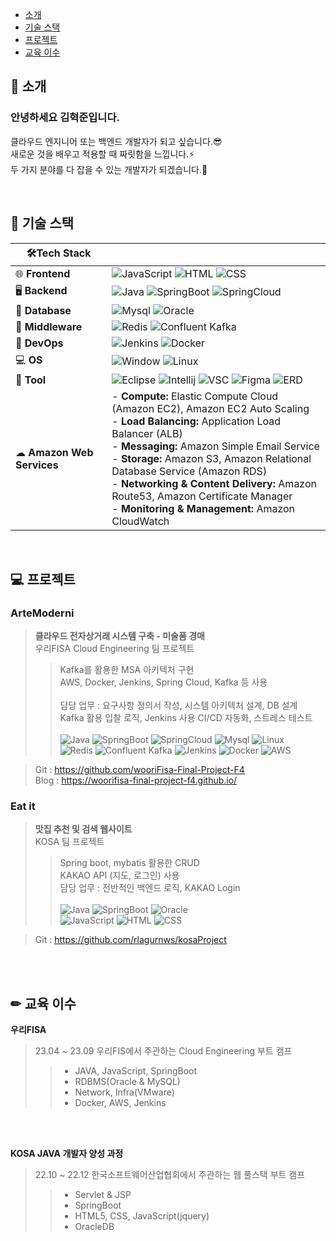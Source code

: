 <!--
- 🔭 I’m currently working on ...
- 🌱 I’m currently learning ...
- 👯 I’m looking to collaborate on ...
- 🤔 I’m looking for help with ...
- 💬 Ask me about ...
- 📫 How to reach me: ...
- 😄 Pronouns: ...
- ⚡ Fun fact: ...
-->

- [소개](#-소개)<br>
- [기술 스택](#-기술-스택)<br>
- [프로젝트](#-프로젝트)<br>
- [교육 이수](#-교육-이수)<br>

## 👦 소개
### 안녕하세요 김혁준입니다.
클라우드 엔지니어 또는 백엔드 개발자가 되고 싶습니다.😎<br>
새로운 것을 배우고 적용할 때 짜릿함을 느낍니다.⚡<br>
두 가지 분야를 다 잡을 수 있는 개발자가 되겠습니다.🐥

<br>

## 📗 기술 스택

| 🛠Tech Stack                                         |                                                                                                                                                                                                                          |
| --------------------------------------------------- | ---------------------------------------------------------------------------------------------------------------------------------------------------------------------------------------------------------------------------------------------------------------------------------------------------------------------------------------------------------------------------------------------------------- |
| 🌐 **Frontend**                                     | ![JavaScript](https://img.shields.io/badge/-JavaScript-F7DF1E?logo=JavaScript&logoColor=white) ![HTML](https://img.shields.io/badge/-HTML5-E34F26?logo=HTML5&logoColor=white) ![CSS](https://img.shields.io/badge/-CSS-1572B6?logo=css3&logoColor=white)                                                                                                   |
| 🖥 **Backend**                                       | ![Java](https://img.shields.io/badge/-Java-007396?logo=Java&logoColor=white) ![SpringBoot](https://img.shields.io/badge/-Springboot-6DB33F?logo=Springboot&logoColor=white) ![SpringCloud](https://img.shields.io/badge/-SpringCloud-6DB33F)                                                                                                                                                               |
| 🚪 **Database**                                       | ![Mysql](https://img.shields.io/badge/-Mysql-4479A1?logo=mysql&logoColor=white) ![Oracle](https://img.shields.io/badge/-Oracle-F80000?logo=Oracle&logoColor=white)                                                                                                                                        |
| 🔄 **Middleware**                                   | ![Redis](https://img.shields.io/badge/-Redis-DC382D?logo=redis&logoColor=white) ![Confluent Kafka](https://img.shields.io/badge/-Confluent%20Kafka-231F20?logo=apache-kafka&logoColor=white)                                                                                                                                                                                                               |
| 🚀 **DevOps**                                   | ![Jenkins](https://img.shields.io/badge/-Jenkins-D24939?logo=jenkins&logoColor=white) ![Docker](https://img.shields.io/badge/-Docker-2496ED?logo=docker&logoColor=white)                                                                                                                                                                                                                                   |
| 💻 **OS**                                   | ![Window](https://img.shields.io/badge/-Windows-0078D4?logo=windows&logoColor=white) ![Linux](https://img.shields.io/badge/-Linux-FCC624?logo=Linux&logoColor=white)                                                                                                                                                                                                                                   |
| 🔨 **Tool**                                       | ![Eclipse](https://img.shields.io/badge/-Eclipse-2C2255?logo=Eclipse&logoColor=white) ![Intellij](https://img.shields.io/badge/-intellij-000000?logo=intellij-idea&logoColor=white) ![VSC](https://img.shields.io/badge/-VSC-007ACC?logo=Visual-Studio-Code&logoColor=white) ![Figma](https://img.shields.io/badge/-Figma-F24E1E?logo=figma&logoColor=white) ![ERD](https://img.shields.io/badge/-ERDCloud-000000?logo=-Code&logoColor=white)                                                                                |
| ☁ **Amazon Web Services**                           | - **Compute:** Elastic Compute Cloud (Amazon EC2), Amazon EC2 Auto Scaling<br>- **Load Balancing:** Application Load Balancer (ALB)<br>- **Messaging:** Amazon Simple Email Service<br> - **Storage:** Amazon S3, Amazon Relational Database Service (Amazon RDS)<br> - **Networking & Content Delivery:** Amazon Route53, Amazon Certificate Manager<br> - **Monitoring & Management:** Amazon CloudWatch |



<br>


## 💻 프로젝트

### ArteModerni
><b>클라우드 전자상거래 시스템 구축 - 미술품 경매</b><br>
우리FISA Cloud Engineering 팀 프로젝트 <br> 
>> Kafka를 활용한 MSA 아키텍처 구현 <br>
>> AWS, Docker, Jenkins, Spring Cloud, Kafka 등 사용 <br><br>
>> 담당 업무 : 요구사항 정의서 작성, 시스템 아키텍처 설계, DB 설계
>><br>Kafka 활용 입찰 로직, Jenkins 사용 CI/CD 자동화, 스트레스 테스트
<br><br>
![Java](https://img.shields.io/badge/-Java-007396?logo=Java&logoColor=white) ![SpringBoot](https://img.shields.io/badge/-Springboot-6DB33F?logo=Springboot&logoColor=white) ![SpringCloud](https://img.shields.io/badge/-SpringCloud-6DB33F) ![Mysql](https://img.shields.io/badge/-Mysql-4479A1?logo=mysql&logoColor=white) ![Linux](https://img.shields.io/badge/-Linux-FCC624?logo=Linux&logoColor=white)<br>
![Redis](https://img.shields.io/badge/-Redis-DC382D?logo=redis&logoColor=white) ![Confluent Kafka](https://img.shields.io/badge/-Confluent%20Kafka-231F20?logo=apache-kafka&logoColor=white) ![Jenkins](https://img.shields.io/badge/-Jenkins-D24939?logo=jenkins&logoColor=white) ![Docker](https://img.shields.io/badge/-Docker-2496ED?logo=docker&logoColor=white) ![AWS](https://img.shields.io/badge/-AWS-FF9900?logo=AWS&logoColor=white)

> Git : https://github.com/wooriFisa-Final-Project-F4 <br>
> Blog : https://woorifisa-final-project-f4.github.io/ <br>

### Eat it
><b>맛집 추천 및 검색 웹사이트</b> <br>
> KOSA 팀 프로젝트
>> Spring boot, mybatis 활용한 CRUD <br>
>> KAKAO API (지도, 로그인) 사용 <br>
>> 담당 업무 : 전반적인 백엔드 로직, KAKAO Login<br><br>
![Java](https://img.shields.io/badge/-Java-007396?logo=Java&logoColor=white) ![SpringBoot](https://img.shields.io/badge/-Springboot-6DB33F?logo=Springboot&logoColor=white) ![Oracle](https://img.shields.io/badge/-Oracle-F80000?logo=Oracle&logoColor=white) <br> ![JavaScript](https://img.shields.io/badge/-JavaScript-F7DF1E?logo=JavaScript&logoColor=white) ![HTML](https://img.shields.io/badge/-HTML5-E34F26?logo=HTML5&logoColor=white) ![CSS](https://img.shields.io/badge/-CSS-1572B6?logo=css3&logoColor=white)

> Git : https://github.com/rlagurnws/kosaProject

<br><br>

## ✏ 교육 이수
 <b>우리FISA</b>
> 23.04 ~ 23.09 우리FIS에서 주관하는 Cloud Engineering 부트 캠프<br>
>> - JAVA, JavaScript, SpringBoot
>> - RDBMS(Oracle & MySQL)
>> - Network, Infra(VMware)
>> - Docker, AWS, Jenkins

<br><br>


<b>KOSA JAVA 개발자 양성 과정</b>
> 22.10 ~ 22.12 한국소프트웨어산업협회에서 주관하는 웹 풀스택 부트 캠프
>> - Servlet & JSP
>> - SpringBoot
>> - HTML5, CSS, JavaScript(jquery)
>> - OracleDB
